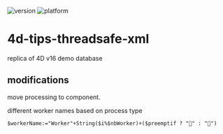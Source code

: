 ![version](https://img.shields.io/badge/version-20%2B-E23089)
![platform](https://img.shields.io/static/v1?label=platform&message=mac-intel%20|%20mac-arm%20|%20win-64&color=blue)

# 4d-tips-threadsafe-xml
replica of 4D v16 demo database

## modifications

move processing to component.

different worker names based on process type

```4d
$workerName:="Worker"+String($i%$nbWorker)+($preemptif ? "🚀" : "🚙")
```
